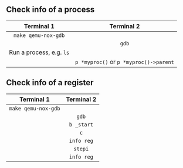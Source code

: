 ## Check info of a process
|        Terminal 1        |               Terminal 2               |
|:------------------------:|:--------------------------------------:|
| `make qemu-nox-gdb`      |                                        |
|                          | `gdb`                                  |
| Run a process, e.g. `ls` |                                        |
|                          | `p *myproc()` or `p *myproc()->parent` |

## Check info of a register
|      Terminal 1     | Terminal 2 |
|:-------------------:|:----------:|
| `make qemu-nox-gdb` |            |
|                     | `gdb`      |
|                     | `b _start` |
|                     | `c`        |
|                     | `info reg` |
|                     | `stepi`    |
|                     | `info reg` |